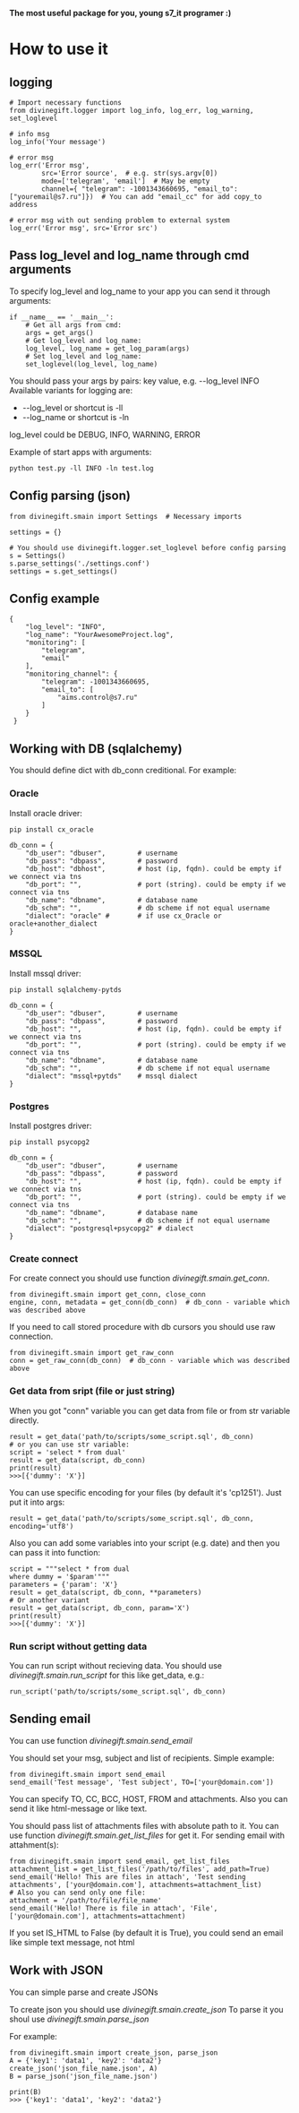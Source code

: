 **The most useful package for you, young s7_it programer :)**

# How to use it

## logging

```
# Import necessary functions
from divinegift.logger import log_info, log_err, log_warning, set_loglevel

# info msg
log_info('Your message')

# error msg 
log_err('Error msg',
	    src='Error source',  # e.g. str(sys.argv[0])
	    mode=['telegram', 'email']  # May be empty
	    channel={ "telegram": -1001343660695, "email_to": ["youremail@s7.ru"]})  # You can add "email_cc" for add copy_to address

# error msg with out sending problem to external system
log_err('Error msg', src='Error src') 
```

## Pass log_level and log_name through cmd arguments

To specify log_level and log_name to your app you can send it through arguments:
```
if __name__ == '__main__':
	# Get all args from cmd:
    args = get_args()
    # Get log_level and log_name:
    log_level, log_name = get_log_param(args)
    # Set log_level and log_name:
    set_loglevel(log_level, log_name)
```
You should pass your args by pairs: key value, e.g. --log_level INFO
Available variants for logging are:
* --log_level or shortcut is -ll
* --log_name or shortcut is -ln

log_level could be DEBUG, INFO, WARNING, ERROR

Example of start apps with arguments:
```
python test.py -ll INFO -ln test.log
```

## Config parsing (json)

```
from divinegift.smain import Settings  # Necessary imports
 
settings = {} 

# You should use divinegift.logger.set_loglevel before config parsing
s = Settings()
s.parse_settings('./settings.conf')
settings = s.get_settings()
```

## Config example

```
{
    "log_level": "INFO",
    "log_name": "YourAwesomeProject.log",
    "monitoring": [
        "telegram",
        "email"
    ],
    "monitoring_channel": {
        "telegram": -1001343660695,
        "email_to": [
            "aims.control@s7.ru"
        ]
    }
 }
```

## Working with DB (sqlalchemy)

You should define dict with db_conn creditional.
For example:

### Oracle
Install oracle driver:
```
pip install cx_oracle
```
```
db_conn = {
	"db_user": "dbuser",		# username
	"db_pass": "dbpass",		# password
	"db_host": "dbhost",		# host (ip, fqdn). could be empty if we connect via tns
	"db_port": "",				# port (string). could be empty if we connect via tns 
	"db_name": "dbname",		# database name
	"db_schm": "",				# db scheme if not equal username
	"dialect": "oracle"	# 		# if use cx_Oracle or oracle+another_dialect
}
```
### MSSQL
Install mssql driver:
```
pip install sqlalchemy-pytds
```
```
db_conn = {
	"db_user": "dbuser",		# username
	"db_pass": "dbpass",		# password
	"db_host": "",				# host (ip, fqdn). could be empty if we connect via tns
	"db_port": "",				# port (string). could be empty if we connect via tns 
	"db_name": "dbname",		# database name
	"db_schm": "",				# db scheme if not equal username
	"dialect": "mssql+pytds"	# mssql dialect
}
```
### Postgres
Install postgres driver:
```
pip install psycopg2
```
```
db_conn = {
    "db_user": "dbuser",		# username
	"db_pass": "dbpass",		# password
	"db_host": "",				# host (ip, fqdn). could be empty if we connect via tns
	"db_port": "",				# port (string). could be empty if we connect via tns 
	"db_name": "dbname",		# database name
	"db_schm": "",				# db scheme if not equal username
    "dialect": "postgresql+psycopg2" # dialect
}
```

### Create connect

For create connect you should use function *divinegift.smain.get_conn*.
```
from divinegift.smain import get_conn, close_conn
engine, conn, metadata = get_conn(db_conn)  # db_conn - variable which was described above
```

If you need to call stored procedure with db cursors you should use raw connection.
```
from divinegift.smain import get_raw_conn
conn = get_raw_conn(db_conn)  # db_conn - variable which was described above
```

### Get data from sript (file or just string)

When you got "conn" variable you can  get data from file or from str variable directly.

```
result = get_data('path/to/scripts/some_script.sql', db_conn)
# or you can use str variable:
script = 'select * from dual'
result = get_data(script, db_conn)
print(result)
>>>[{'dummy': 'X'}]
```

You can use specific encoding for your files (by default it's 'cp1251'). 
Just put it into args:
```
result = get_data('path/to/scripts/some_script.sql', db_conn, encoding='utf8')
```

Also you can add some variables into your script (e.g. date) and then you can pass it into function:
```
script = """select * from dual
where dummy = '$param'"""
parameters = {'param': 'X'}
result = get_data(script, db_conn, **parameters)
# Or another variant
result = get_data(script, db_conn, param='X')
print(result)
>>>[{'dummy': 'X'}]
```

### Run script without getting data

You can run script without recieving data.
You should use *divinegift.smain.run_script* for this like get_data, e.g.:
```
run_script('path/to/scripts/some_script.sql', db_conn)
```

## Sending email

You can use function *divinegift.smain.send_email*

You should set your msg, subject and list of recipients.
Simple example:
```
from divinegift.smain import send_email
send_email('Test message', 'Test subject', TO=['your@domain.com'])
```

You can specify TO, CC, BCC, HOST, FROM and attachments. Also you can send it like html-message or like text.

You should pass list of attachments files with absolute path to it. You can use function *divinegift.smain.get_list_files* for get it.
For sending email with attahment(s):
```
from divinegift.smain import send_email, get_list_files
attachment_list = get_list_files('/path/to/files', add_path=True)
send_email('Hello! This are files in attach', 'Test sending attachments', ['your@domain.com'], attachments=attachment_list)
# Also you can send only one file:
attachment = '/path/to/file/file_name'
send_email('Hello! There is file in attach', 'File', ['your@domain.com'], attachments=attachment)
```

If you set IS_HTML to False (by default it is True), you could send an email like simple text message, not html

## Work with JSON

You can simple parse and create JSONs

To create json you should use *divinegift.smain.create_json*
To parse it you shoul use *divinegift.smain.parse_json*

For example:
```
from divinegift.smain import create_json, parse_json
A = {'key1': 'data1', 'key2': 'data2'}
create_json('json_file_name.json', A)
B = parse_json('json_file_name.json')

print(B)
>>> {'key1': 'data1', 'key2': 'data2'}
```
